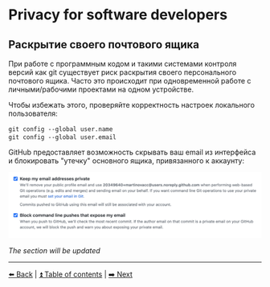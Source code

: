 # Privacy for software developers

## Раскрытие своего почтового ящика

При работе с программным кодом и такими системами контроля версий как git существует риск раскрытия
своего персонального почтового ящика. Часто это происходит при одновременной работе с личными/рабочими проектами
на одном устройстве.

Чтобы избежать этого, проверяйте корректность настроек локального пользователя:
```
git config --global user.name
git config --global user.email
``` 

GitHub предоставляет возможность скрывать ваш email из интерфейса и блокировать "утечку" основного ящика, привязанного к аккаунту:

![Настройки приватности почтовых ящиков в GitHub](../img/gh_emails.png)

*The section will be updated*

---

[⬅️ Back](./instagram.md) | [⏫ Table of contents](../README.md) | [➡️ Next](./2fa.md)
